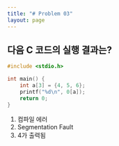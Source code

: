 ```yaml
---
title: "# Problem 03"
layout: page
---
```


## 다음 C 코드의 실행 결과는?

```c
#include <stdio.h>

int main() {
    int a[3] = {4, 5, 6};
    printf("%d\n", 0[a]);
    return 0;
}
```

1. 컴파일 에러
2. Segmentation Fault
3. 4가 출력됨
